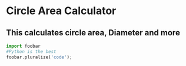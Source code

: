 # Circle Area Calculator
## This calculates circle area, Diameter and more

```python
import foobar
#Python is the best
foobar.pluralize('code');
```
